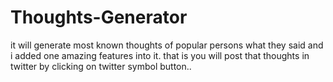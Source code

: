 # Thoughts-Generator
it will generate most known thoughts of popular persons what they said and i added one amazing features into it. that is you will post that thoughts in twitter by clicking on twitter symbol button.. 
